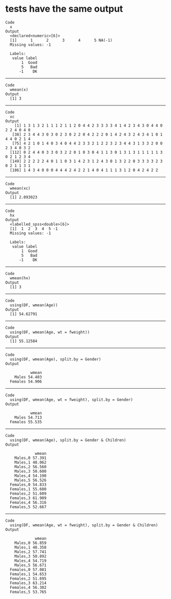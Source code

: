 # tests have the same output

    Code
      x
    Output
      <declared<numeric>[6]>
      [1]      1      2      3      4      5 NA(-1)
      Missing values: -1
      
      Labels:
       value label
           1  Good
           5   Bad
          -1    DK

---

    Code
      wmean(x)
    Output
      [1] 3

---

    Code
      xc
    Output
        [1] 1 3 1 3 2 1 1 1 2 1 1 2 0 4 4 2 3 3 3 3 4 1 4 2 3 4 3 0 4 4 0 2 2 4 0 4 0
       [38] 2 3 4 4 3 0 3 0 2 3 0 2 2 0 4 2 2 2 0 1 4 2 4 3 2 4 3 4 1 0 1 4 4 0 2 1 4
       [75] 4 2 1 0 1 4 0 3 4 0 4 4 2 3 3 2 1 2 2 3 2 3 4 4 3 1 3 3 2 0 0 2 3 4 0 3 2
      [112] 0 2 4 4 0 3 3 0 3 2 2 0 1 0 3 0 4 1 1 3 0 1 3 1 3 1 1 1 1 1 3 0 2 1 2 3 4
      [149] 2 2 2 2 2 4 0 1 1 0 3 1 4 2 3 1 2 4 3 0 1 3 2 2 0 3 3 3 3 2 3 0 2 1 1 3 1
      [186] 1 4 3 4 0 0 0 4 4 4 2 4 2 2 1 4 0 4 1 1 1 3 1 2 0 4 2 4 2 2

---

    Code
      wmean(xc)
    Output
      [1] 2.093023

---

    Code
      hx
    Output
      <labelled_spss<double>[6]>
      [1]  1  2  3  4  5 -1
      Missing values: -1
      
      Labels:
       value label
           1  Good
           5   Bad
          -1    DK

---

    Code
      wmean(hx)
    Output
      [1] 3

---

    Code
      using(DF, wmean(Age))
    Output
      [1] 54.62791

---

    Code
      using(DF, wmean(Age, wt = fweight))
    Output
      [1] 55.12584

---

    Code
      using(DF, wmean(Age), split.by = Gender)
    Output
      
               wmean
        Males 54.403
      Females 54.906
      

---

    Code
      using(DF, wmean(Age, wt = fweight), split.by = Gender)
    Output
      
               wmean
        Males 54.713
      Females 55.535
      

---

    Code
      using(DF, wmean(Age), split.by = Gender & Children)
    Output
      
                 wmean
        Males,0 57.391
        Males,1 48.062
        Males,2 56.560
        Males,3 50.600
        Males,4 54.190
        Males,5 56.526
      Females,0 54.833
      Females,1 55.600
      Females,2 51.609
      Females,3 61.909
      Females,4 56.316
      Females,5 52.667
      

---

    Code
      using(DF, wmean(Age, wt = fweight), split.by = Gender & Children)
    Output
      
                 wmean
        Males,0 56.859
        Males,1 48.358
        Males,2 57.741
        Males,3 50.892
        Males,4 54.719
        Males,5 56.671
      Females,0 57.081
      Females,1 54.653
      Females,2 51.695
      Females,3 63.214
      Females,4 56.302
      Females,5 53.765
      

